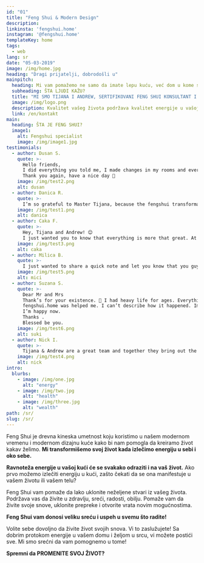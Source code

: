```yaml
---
id: "01"
title: "Feng Shui & Modern Design"
description: 
linkinsta: 'fengshui.home'
instagram: '@fengshui.home'
templateKey: home
tags:
  - web
lang: sr
date: "05-03-2019"
image: /img/home.jpg
heading: "Dragi prijatelji, dobrodošli u"
mainpitch:
  heading: Mi vam pomažemo ne samo da imate lepu kuću, već dom u kome se osećate divno. Pomažemo vam da živite divan život sa dobrim Feng Shui-em. Mi kreiramo dobar Feng Shui sa modernim dizajnom.
  subheading: ŠTA LJUDI KAŽU?
  title: "MI SMO TIJANA I ANDREW, SERTIFIKOVANI FENG SHUI KONSULTANT I ARHITEKTE."
  image: /img/logo.png 
  description: Kvalitet vašeg života podržava kvalitet energije u vašoj kući. Kada promenite svoje okruženje, vi ćete promeniti vaš život. Mi često tražimo promenu izvan sebe, kada zaista ono što prvo treba da uradimo je unutrašnja promena, unutar nas i unutar našeg prostora, da bismo imali radost, sreću i prosperitet u svim životnim poljima.
  link: /en/kontakt
main:
  heading: ŠTA JE FENG SHUI?
  image1:
    alt: Fengshui specialist
    image: /img/image1.jpg
testimonials:
  - author: Dusan S.
    quote: >-
      Hello friends,  
      I did everything you told me, I made changes in my rooms and everything is greeeeat so far ❤️ Thank you so much, I can say that you guys changed my life 🙏
      Thank you again, have a nice day 👋
    image: /img/test2.png
    alt: dusan
  - author: Danica R.
    quote: >-
      I’m so grateful to Master Tijana, because the fengshui transformation of my room which she made brought the completly new energy and improved segments of my life which I wanted to be better! If I knew before how much this can change life and how much energy is important, I would book the consultation earlier!💖
    image: /img/test1.png
    alt: danica
  - author: Caka F.
    quote: >-
      Hey, Tijana and Andrew! 😊
      I just wanted you to know that everything is more that great. At first I had  a doubt, but meeting you was the best thing in world. ❤️
    image: /img/test3.png
    alt: caka
  - author: Milica B.
    quote: >-
      I just wanted to share a quick note and let you know that you guys do a really good job. I'm glad I decided to work with you.
    image: /img/test5.png
    alt: mici
  - author: Suzana S.
    quote: >-
      Dear Mr and Mrs
      Thank’s for your existence. 🙏 I had heavy life for ages. Everything was badly. I was trying to win it, but, it wasn’t change. Unfortunately, I staied in same situation.
      fengshui.home was helped me. I can’t describe how it happened. Imporant is that it was happened. Everything has improved.
      I’m happy now.
      Thanks .
      Blessed be you.
    image: /img/test6.png
    alt: suki
  - author: Nick I.
    quote: >-
      Tijana & Andrew are a great team and together they bring out the best in instilling a feel-good factor through a positive approach at looking at spaces as  places for the soul. Well done and good luck with your vision of feng shui!
    image: /img/test4.png
    alt: nick
intro:
  blurbs:
    - image: /img/one.jpg
      alt: "energy"
    - image: /img/two.jpg
      alt: "health"
    - image: /img/three.jpg
      alt: "wealth"
path: /sr/
slug: /sr/
---
```


Feng Shui je drevna kineska umetnost koju koristimo u našem modernom vremenu i modernom dizajnu kuće kako bi nam pomogla da kreiramo život kakav želimo. <b>Mi transformišemo svoj život kada izlečimo energiju u sebi i oko sebe.</b> 

<b>Ravnoteža energije u vašoj kući će se svakako odraziti i na vaš život.</b>
Ako prvo možemo izlečiti energiju u kući, zašto čekati da se ona manifestuje u vašem životu ili vašem telu?

Feng Shui vam pomaže da lako uklonite neželjene stvari iz vašeg života. Podržava vas da živite u zdravlju, sreći, radosti, obilju. Pomaže vam da živite svoje snove, uklonite prepreke i otvorite vrata novim mogućnostima.

<b>Feng Shui vam donosi veliku sreću i uspeh u svemu što radite!</b>

Volite sebe dovoljno da živite život svojih snova. Vi to zaslužujete! Sa dobrim protokom energije u vašem domu i željom u srcu, vi možete postići sve. Mi smo srećni da vam pomognemo u tome!

<b>Spremni da PROMENITE SVOJ ŽIVOT?</b>